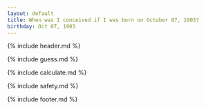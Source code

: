 ```yaml
---
layout: default
title: When was I conceived if I was born on October 07, 1903?
birthday: Oct 07, 1903
---
```


{% include header.md %}

{% include guess.md %}

{% include calculate.md %}

{% include safety.md %}

{% include footer.md %}



